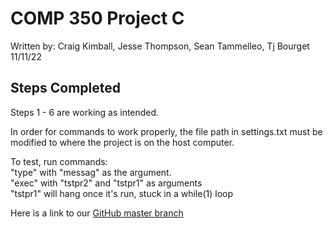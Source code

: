 # COMP 350 Project C  #

Written by: 
Craig Kimball, Jesse Thompson, Sean Tammelleo, Tj Bourget <br>
11/11/22 <br>

## Steps Completed  ##

Steps 1 - 6 are working as intended.<br>

In order for commands to work properly, the file path in settings.txt must be modified to where the project is on the host computer.<br>

To test, run commands:<br>
	"type" with "messag" as the argument.<br>
	"exec" with "tstpr2" and "tstpr1" as arguments<br>
		"tstpr1" will hang once it's run, stuck in a while(1) loop<br>

Here is a link to our [GitHub master branch](https://github.com/jesse-thompson/Comp350ProjectC)

